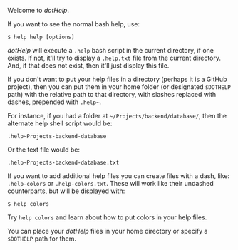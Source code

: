 Welcome to *dotHelp*.

If you want to see the normal bash help, use:

```
$ help help [options]
```

*dotHelp* will execute a ``.help`` bash script in  the current directory, if one exists.  If not, it'll try
to display a ``.help.txt`` file from the current directory.  And, if that does not exist, then it'll just
display this file.

If you don't want to put your help files in a directory (perhaps it is a GitHub project), then you can put
them in your home folder (or designated ``$DOTHELP`` path) with the relative path to that directory, with slashes
replaced with dashes, prepended with ``.help~``.

For instance, if you had a folder at ``~/Projects/backend/database/``, then the alternate help shell script would be:

``.help~Projects-backend-database``

Or the text file would be:

``.help~Projects-backend-database.txt``

If you want to add additional help files you can create files with a dash, like:
``.help-colors`` or ``.help-colors.txt``.  These will work like their undashed
counterparts, but will be displayed with:

```
$ help colors
```

Try ``help colors`` and learn about how to put colors in your help files.

You can place your *dotHelp* files in your home directory or specify a ``$DOTHELP`` path for them.
